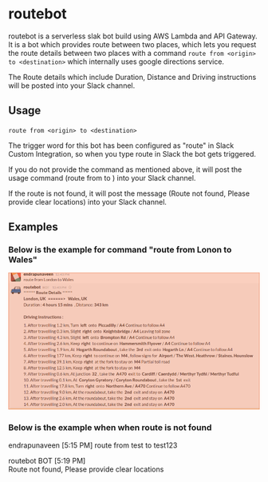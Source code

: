 # routebot
 routebot is a serverless slak bot build using AWS Lambda and API Gateway.
 It is a bot which provides route between two places, which lets you request the route details between two places with a command 
`route from <origin> to <destination>` which internally uses google directions service.

The Route details which include Duration, Distance and Driving instructions will be posted into your Slack channel.

## Usage
 `route from <origin> to <destination>`
 
 The trigger word for this bot has been configured as "route" in Slack Custom Integration, so when you type route in Slack the bot gets triggered.

 If you do not provide the command as mentioned above, it will post the usage command (route from <origin> to <destination>) into your Slack channel.

 If the route is not found, it will post the message (Route not found, Please provide clear locations) into your Slack channel.

## Examples
### Below is the example for command "route from Lonon to Wales"
 
 ![alt tag](./imgs/route_from_londo_to_wales)

### Below is the example when when route is not found

  endrapunaveen [5:15 PM] 
  route from test to test123

  routebot BOT [5:19 PM]  
  Route not found, Please provide clear locations

